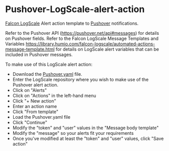 # Pushover-LogScale-alert-action
[Falcon LogScale](https://www.crowdstrike.com/products/observability/falcon-logscale/) Alert action template to [Pushover](https://pushover.net) notifications.

Refer to the Pushover API (https://pushover.net/api#messages) for details on Pushover fields.
Refer to the Falcon LogScale Message Templates and Variables https://library.humio.com/falcon-logscale/automated-actions-message-template.html for details on LogScale alert variables that can be included in Pushover messages.

To make use of this LogScale alert action:
 * Download the [Pushover.yaml](https://github.com/bgraabek/Pushover-LogScale-alert-action/blob/main/Pushover.yaml) file.
 * Enter the LogScale repository where you wish to make use of the Pushover alert action.
 * Click on "Alerts"
 * Click on "Actions" in the left-hand menu
 * Click "+ New action"
 * Enter an action name
 * Click "From template"
 * Load the Pushover.yaml file
 * Click "Continue"
 * Modify the "token" and "user" values in the "Message body template"
 * Modify the "message" so your alerts fit your requirements
 * Once you've modified at least the "token" and "user" values, click "Save action"

